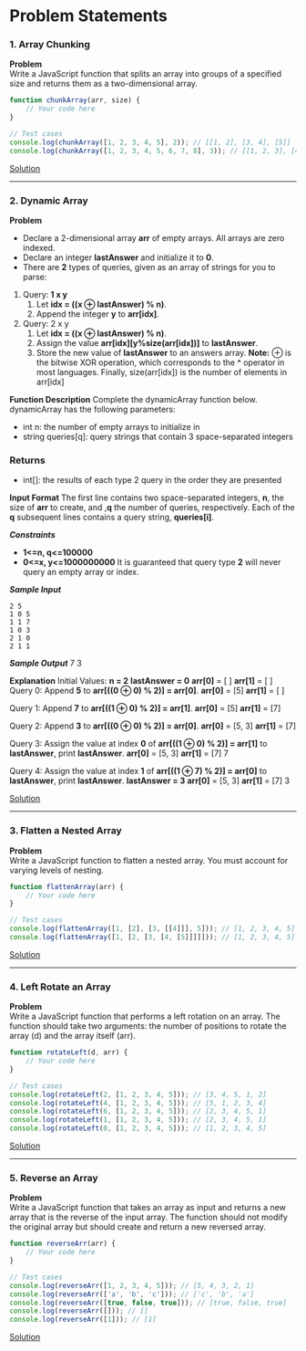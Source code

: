 # Problem Statements
### 1. **Array Chunking**
**Problem**<br>
Write a JavaScript function that splits an array into groups of a specified size and returns them as a two-dimensional array.
```javascript
function chunkArray(arr, size) {
    // Your code here
}

// Test cases
console.log(chunkArray([1, 2, 3, 4, 5], 2)); // [[1, 2], [3, 4], [5]]
console.log(chunkArray([1, 2, 3, 4, 5, 6, 7, 8], 3)); // [[1, 2, 3], [4, 5, 6], [7, 8]]
```
[Solution](https://github.com/Coding-avatar/javascript_practice/blob/main/dsa/array/arrayChunk.js)

---

### 2. **Dynamic Array**
**Problem**
- Declare a 2-dimensional array **arr** of  empty arrays. All arrays are zero indexed.
- Declare an integer **lastAnswer** and initialize it to **0**.
- There are **2** types of queries, given as an array of strings for you to parse:

1. Query: **1 x y**
    1. Let **idx = ((x ⊕ lastAnswer) % n)**.
    2. Append the integer **y** to **arr[idx]**.
2. Query: 2 x y
    1. Let **idx = ((x ⊕ lastAnswer) % n)**.
    2. Assign the value **arr[idx][y%size(arr[idx])]** to **lastAnswer**.
    3. Store the new value of **lastAnswer** to an answers array.
**Note:** ⊕ is the bitwise XOR operation, which corresponds to the **^** operator in most languages.
Finally, size(arr[idx]) is the number of elements in arr[idx]

**Function Description**
Complete the dynamicArray function below.
dynamicArray has the following parameters:

- int n: the number of empty arrays to initialize in
- string queries[q]: query strings that contain 3 space-separated integers

### Returns

- int[]: the results of each type 2 query in the order they are presented

**Input Format**
The first line contains two space-separated integers, **n**, the size of **arr** to create, and ,**q** the number of queries, respectively.
Each of the **q** subsequent lines contains a query string, **queries[i]**.

***Constraints***

- **1<=n, q<=100000**
- **0<=x, y<=1000000000**
It is guaranteed that query type **2** will never query an empty array or index.

***Sample Input***

```console
2 5
1 0 5
1 1 7
1 0 3
2 1 0
2 1 1
```

***Sample Output***
7
3

**Explanation**
Initial Values:
**n = 2**
**lastAnswer = 0**
**arr[0]** = [ ]
**arr[1]** = [ ]
Query 0: Append **5** to **arr[((0 ⊕ 0) % 2)] = arr[0]**.
**arr[0]** = [5]
**arr[1]** = [ ]

Query 1: Append **7** to **arr[((1 ⊕ 0) % 2)] = arr[1]**.
**arr[0]** = [5]
**arr[1]** = [7]

Query 2: Append **3** to **arr[((0 ⊕ 0) % 2)] = arr[0]**.
**arr[0]** = [5, 3]
**arr[1]** = [7]

Query 3: Assign the value at index **0** of **arr[((1 ⊕ 0) % 2)] = arr[1]** to **lastAnswer**, print **lastAnswer**.
**arr[0]** = [5, 3]
**arr[1]** = [7]
7

Query 4: Assign the value at index **1** of **arr[((1 ⊕ 7) % 2)] = arr[0]** to **lastAnswer**, print **lastAnswer**.
**lastAnswer = 3**
**arr[0]** = [5, 3]
**arr[1]** = [7]
3

[Solution](https://github.com/Coding-avatar/javascript_practice/blob/main/dsa/array/dynamicArray.js)

---
### 3. **Flatten a Nested Array**
**Problem**<br>
Write a JavaScript function to flatten a nested array. You must account for varying levels of nesting.
```javascript
function flattenArray(arr) {
    // Your code here
}

// Test cases
console.log(flattenArray([1, [2], [3, [[4]]], 5])); // [1, 2, 3, 4, 5]
console.log(flattenArray([1, [2, [3, [4, [5]]]]])); // [1, 2, 3, 4, 5]
```
[Solution](https://github.com/Coding-avatar/javascript_practice/blob/main/dsa/array/flattenArray.js)

---

### 4. **Left Rotate an Array**
**Problem**<br>
Write a JavaScript function that performs a left rotation on an array. The function should take two arguments: the number of positions to rotate the array (d) and the array itself (arr).
```javascript
function rotateLeft(d, arr) {
    // Your code here
}

// Test cases
console.log(rotateLeft(2, [1, 2, 3, 4, 5])); // [3, 4, 5, 1, 2]
console.log(rotateLeft(4, [1, 2, 3, 4, 5])); // [5, 1, 2, 3, 4]
console.log(rotateLeft(6, [1, 2, 3, 4, 5])); // [2, 3, 4, 5, 1]
console.log(rotateLeft(1, [1, 2, 3, 4, 5])); // [2, 3, 4, 5, 1]
console.log(rotateLeft(0, [1, 2, 3, 4, 5])); // [1, 2, 3, 4, 5]
```
[Solution](https://github.com/Coding-avatar/javascript_practice/blob/main/dsa/array/leftRotation.js)

---

### 5. **Reverse an Array**
**Problem**<br>
Write a JavaScript function that takes an array as input and returns a new array that is the reverse of the input array. The function should not modify the original array but should create and return a new reversed array.
```javascript
function reverseArr(arr) {
    // Your code here
}

// Test cases
console.log(reverseArr([1, 2, 3, 4, 5])); // [5, 4, 3, 2, 1]
console.log(reverseArr(['a', 'b', 'c'])); // ['c', 'b', 'a']
console.log(reverseArr([true, false, true])); // [true, false, true]
console.log(reverseArr([])); // []
console.log(reverseArr([1])); // [1]
```
[Solution](https://github.com/Coding-avatar/javascript_practice/blob/main/dsa/array/reverseArray.js)
